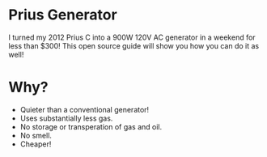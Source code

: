 # Prius Generator

I turned my 2012 Prius C into a 900W 120V AC generator in a weekend for less than $300! This open source guide will show you how you can do it as well!





# Why?

- Quieter than a conventional generator!
- Uses substantially less gas.
- No storage or transperation of gas and oil.
- No smell.
- Cheaper!
